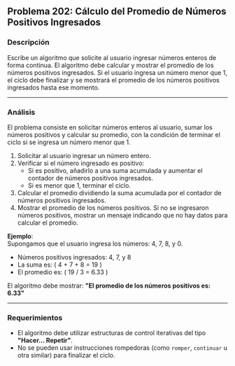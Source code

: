 ## **Problema 202: Cálculo del Promedio de Números Positivos Ingresados**

### **Descripción**  
Escribe un algoritmo que solicite al usuario ingresar números enteros de forma continua. El algoritmo debe calcular y mostrar el promedio de los números positivos ingresados. Si el usuario ingresa un número menor que 1, el ciclo debe finalizar y se mostrará el promedio de los números positivos ingresados hasta ese momento.

---

### **Análisis**  
El problema consiste en solicitar números enteros al usuario, sumar los números positivos y calcular su promedio, con la condición de terminar el ciclo si se ingresa un número menor que 1.  
1. Solicitar al usuario ingresar un número entero.
2. Verificar si el número ingresado es positivo:
   - Si es positivo, añadirlo a una suma acumulada y aumentar el contador de números positivos ingresados.
   - Si es menor que 1, terminar el ciclo.
3. Calcular el promedio dividiendo la suma acumulada por el contador de números positivos ingresados.
4. Mostrar el promedio de los números positivos. Si no se ingresaron números positivos, mostrar un mensaje indicando que no hay datos para calcular el promedio.

**Ejemplo**:  
Supongamos que el usuario ingresa los números: 4, 7, 8, y 0.  
- Números positivos ingresados: 4, 7, y 8  
- La suma es: \( 4 + 7 + 8 = 19 \)  
- El promedio es: \( 19 / 3 = 6.33 \)  

El algoritmo debe mostrar: **"El promedio de los números positivos es: 6.33"**

---

### **Requerimientos**  
- El algoritmo debe utilizar estructuras de control iterativas del tipo **"Hacer... Repetir"**.
- No se pueden usar instrucciones rompedoras (como `romper`, `continuar` u otra similar) para finalizar el ciclo.
